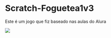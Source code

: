 # Scratch-Foguetea1v3

Este é um jogo que fiz baseado nas aulas do Alura

![](https://scratch.mit.edu/projects/888201237)
